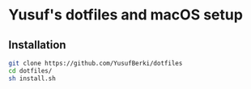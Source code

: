 # Yusuf's dotfiles and macOS setup

## Installation
```bash
git clone https://github.com/YusufBerki/dotfiles
cd dotfiles/
sh install.sh
```
